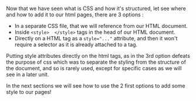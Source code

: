 Now that we have seen what is CSS and how it's structured, let see where and how to add it to our html pages, there are 3 options :

* In a separate CSS file, that we will reference from our HTML document.
* Inside `<style>  </style>` tags in the head of our HTML document.
* Directly on a HTML tag as a `style="..."` attribute, and then it won't require a selector as it is already attached to a tag.

Putting style attributes directly on the html tags, as in the 3rd option defeats the purpose of css which was to separate the styling from the structure of the document, and so is rarely used, except for specific cases as we will see in a later unit.

In the next sections we will see how to use the 2 first options to add some style to our pages!
